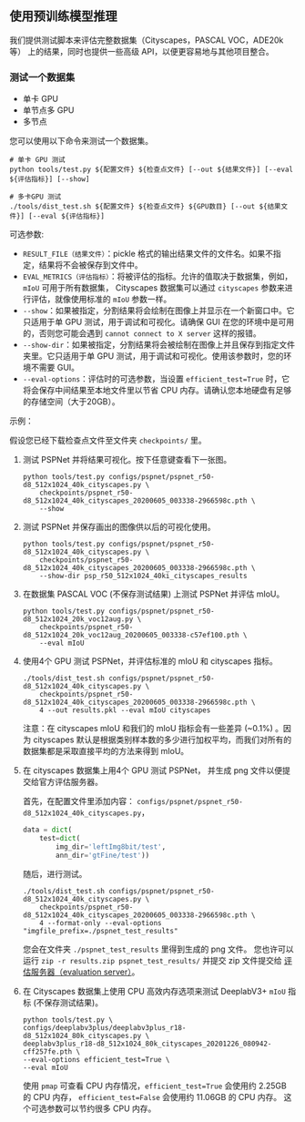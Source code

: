 ## 使用预训练模型推理

我们提供测试脚本来评估完整数据集（Cityscapes，PASCAL VOC，ADE20k 等） 上的结果，同时也提供一些高级 API，以便更容易地与其他项目整合。

### 测试一个数据集

- 单卡 GPU
- 单节点多 GPU
- 多节点

您可以使用以下命令来测试一个数据集。

```shell
# 单卡 GPU 测试
python tools/test.py ${配置文件} ${检查点文件} [--out ${结果文件}] [--eval ${评估指标}] [--show]

# 多卡GPU 测试
./tools/dist_test.sh ${配置文件} ${检查点文件} ${GPU数目} [--out ${结果文件}] [--eval ${评估指标}]
```

可选参数:

- `RESULT_FILE（结果文件）`：pickle 格式的输出结果文件的文件名。如果不指定，结果将不会被保存到文件中。
- `EVAL_METRICS（评估指标）`：将被评估的指标。允许的值取决于数据集，例如，`mIoU`  可用于所有数据集， Cityscapes 数据集可以通过 `cityscapes` 参数来进行评估，就像使用标准的 `mIoU` 参数一样。
- `--show`：如果被指定，分割结果将会绘制在图像上并显示在一个新窗口中。它只适用于单 GPU 测试，用于调试和可视化。请确保 GUI 在您的环境中是可用的，否则您可能会遇到 `cannot connect to X server` 这样的报错。
- `--show-dir`：如果被指定，分割结果将会被绘制在图像上并且保存到指定文件夹里。它只适用于单 GPU 测试，用于调试和可视化。使用该参数时，您的环境不需要 GUI。
- `--eval-options`：评估时的可选参数，当设置 `efficient_test=True` 时，它将会保存中间结果至本地文件里以节省 CPU 内存。请确认您本地硬盘有足够的存储空间（大于20GB）。

示例：

假设您已经下载检查点文件至文件夹 `checkpoints/` 里。

1. 测试 PSPNet 并将结果可视化。按下任意键查看下一张图。

    ```shell
    python tools/test.py configs/pspnet/pspnet_r50-d8_512x1024_40k_cityscapes.py \
        checkpoints/pspnet_r50-d8_512x1024_40k_cityscapes_20200605_003338-2966598c.pth \
        --show
    ```

2. 测试 PSPNet 并保存画出的图像供以后的可视化使用。

    ```shell
    python tools/test.py configs/pspnet/pspnet_r50-d8_512x1024_40k_cityscapes.py \
        checkpoints/pspnet_r50-d8_512x1024_40k_cityscapes_20200605_003338-2966598c.pth \
        --show-dir psp_r50_512x1024_40ki_cityscapes_results
    ```

3. 在数据集 PASCAL VOC (不保存测试结果) 上测试 PSPNet 并评估 mIoU。

    ```shell
    python tools/test.py configs/pspnet/pspnet_r50-d8_512x1024_20k_voc12aug.py \
        checkpoints/pspnet_r50-d8_512x1024_20k_voc12aug_20200605_003338-c57ef100.pth \
        --eval mIoU
    ```

4. 使用4个 GPU 测试 PSPNet，并评估标准的 mIoU 和 cityscapes 指标。

    ```shell
    ./tools/dist_test.sh configs/pspnet/pspnet_r50-d8_512x1024_40k_cityscapes.py \
        checkpoints/pspnet_r50-d8_512x1024_40k_cityscapes_20200605_003338-2966598c.pth \
        4 --out results.pkl --eval mIoU cityscapes
    ```

   注意：在 cityscapes mIoU 和我们的 mIoU 指标会有一些差异 (~0.1%) 。因为 cityscapes 默认是根据类别样本数的多少进行加权平均，而我们对所有的数据集都是采取直接平均的方法来得到 mIoU。

5. 在 cityscapes 数据集上用4个 GPU 测试 PSPNet， 并生成 png 文件以便提交给官方评估服务器。

   首先，在配置文件里添加内容： `configs/pspnet/pspnet_r50-d8_512x1024_40k_cityscapes.py`，

    ```python
    data = dict(
        test=dict(
            img_dir='leftImg8bit/test',
            ann_dir='gtFine/test'))
    ```

   随后，进行测试。

    ```shell
    ./tools/dist_test.sh configs/pspnet/pspnet_r50-d8_512x1024_40k_cityscapes.py \
        checkpoints/pspnet_r50-d8_512x1024_40k_cityscapes_20200605_003338-2966598c.pth \
        4 --format-only --eval-options "imgfile_prefix=./pspnet_test_results"
    ```

   您会在文件夹 `./pspnet_test_results` 里得到生成的 png 文件。
   您也许可以运行 `zip -r results.zip pspnet_test_results/` 并提交 zip 文件提交给 [评估服务器（evaluation server）](https://www.cityscapes-dataset.com/submit/)。

6. 在 Cityscapes 数据集上使用 CPU 高效内存选项来测试 DeeplabV3+ `mIoU` 指标 (不保存测试结果)。

    ```shell
    python tools/test.py \
    configs/deeplabv3plus/deeplabv3plus_r18-d8_512x1024_80k_cityscapes.py \
    deeplabv3plus_r18-d8_512x1024_80k_cityscapes_20201226_080942-cff257fe.pth \
    --eval-options efficient_test=True \
    --eval mIoU
    ```

    使用 ```pmap``` 可查看 CPU 内存情况，```efficient_test=True``` 会使用约 2.25GB 的 CPU 内存， ```efficient_test=False``` 会使用约 11.06GB 的 CPU 内存。 这个可选参数可以节约很多 CPU 内存。
